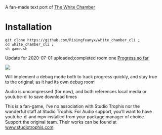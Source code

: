 
A fan-made text port of 
 <a href="https://www.studiotrophis.com/site/projects/thewhitechamber" target="_blank">The White Chamber</a>

<h1>Installation</h1>


	git clone https://github.com/Risingfeanyx/white_chamber_cli ; 
	cd white_chamber_cli ; 
	sh game.sh 


Update for 2020-07-01
uploaded;completed room one
 <a href="https://asciinema.org/a/6f9Drooq00LNn48KkU0oKV0fY">Progress so far</a>
 
 
<a href="https://asciinema.org/a/6f9Drooq00LNn48KkU0oKV0fY" target="_blank"><img src="https://asciinema.org/a/6f9Drooq00LNn48KkU0oKV0fY.svg" /></a>

Will implement a debug mode both to track progress quickly, and stay true to the original; as it had its own debug room

Audio is uncompressed (for now), and both references local media or youtube-dl to save download times

This is a fan-game, I've no association with Studio Trophis nor the wonderful staff at Studio Trophis.
For Audio support, you'll want to have youtube-dl and mpv installed from your package manager of choice.
Support the original team.
Their works can be found at  www.studiotrophis.com
